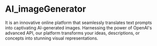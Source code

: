 # AI_imageGenerator
 It is an innovative online platform that seamlessly translates text prompts into captivating AI-generated images. Harnessing the power of OpenAI's advanced API, our platform transforms your ideas, descriptions, or concepts into stunning visual representations. 
